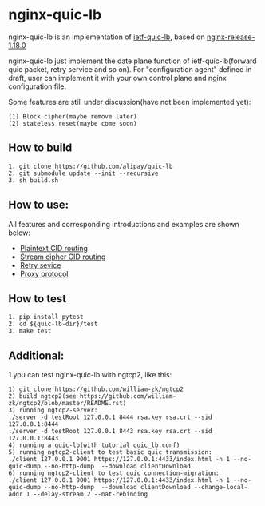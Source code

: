 nginx-quic-lb
====
nginx-quic-lb is an implementation of [ietf-quic-lb](https://tools.ietf.org/html/draft-ietf-quic-load-balancers-08), based on [nginx-release-1.18.0](https://github.com/nginx/nginx/tree/release-1.18.0)

nginx-quic-lb just implement the date plane function of ietf-quic-lb(forward quic packet, retry service and so on).
For "configuration agent" defined in draft, user can implement it with your own control plane and nginx configuration file.

Some features are still under discussion(have not been implemented yet):
```
(1) Block cipher(maybe remove later)
(2) stateless reset(maybe come soon)
```

How to build
----
```
1. git clone https://github.com/alipay/quic-lb
2. git submodule update --init --recursive
3. sh build.sh
```

How to use:
----
All features and corresponding introductions and examples are shown below:
- [Plaintext CID routing](example/plaintext/README.md)
- [Stream cipher CID routing](example/stream_cipher/README.md)
- [Retry sevice](example/retry_service/README.md)
- [Proxy protocol](example/proxy_protocol/README.md)

How to test
----
```
1. pip install pytest
2. cd ${quic-lb-dir}/test
3. make test
```

Additional:
----
1.you can test nginx-quic-lb with ngtcp2, like this:
```
1) git clone https://github.com/william-zk/ngtcp2
2) build ngtcp2(see https://github.com/william-zk/ngtcp2/blob/master/README.rst)
3) running ngtcp2-server:
./server -d testRoot 127.0.0.1 8444 rsa.key rsa.crt --sid 127.0.0.1:8444
./server -d testRoot 127.0.0.1 8443 rsa.key rsa.crt --sid 127.0.0.1:8443
4) running a quic-lb(with tutorial quic_lb.conf)
5) running ngtcp2-client to test basic quic transmission:
./client 127.0.0.1 9001 https://127.0.0.1:4433/index.html -n 1 --no-quic-dump --no-http-dump  --download clientDownload
6) running ngtcp2-client to test quic connection-migration:
./client 127.0.0.1 9001 https://127.0.0.1:4433/index.html -n 1 --no-quic-dump --no-http-dump  --download clientDownload --change-local-addr 1 --delay-stream 2 --nat-rebinding
```
